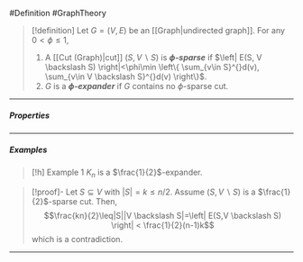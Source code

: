 #Definition #GraphTheory 

> [!definition]
> Let $G=(V,E)$ be an [[Graph|undirected graph]]. For any $0<\phi\leq 1$, 
> 1. A [[Cut (Graph)|cut]] $(S, V\backslash S)$ is ***$\phi$-sparse*** if $\left| E(S, V \backslash S) \right|<\phi\min \left\{  \sum_{v\in S}^{}d(v), \sum_{v\in V \backslash S}^{}d(v)  \right\}$.
> 2. $G$ is a ***$\phi$-expander*** if $G$ contains no $\phi$-sparse cut.
---
##### Properties
---
##### Examples
> [!h] Example 1
> $K_{n}$ is a $\frac{1}{2}$-expander.

> [!proof]-
> Let $S\subseteq V$ with $\left| S \right|=k\leq n / 2$. Assume $(S,V\backslash S)$ is a $\frac{1}{2}$-sparse cut. Then, $$\frac{kn}{2}\leq|S||V \backslash S|=\left| E(S,V \backslash S) \right| < \frac{1}{2}(n-1)k$$which is a contradiction.
---
